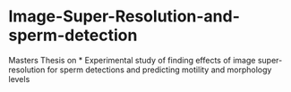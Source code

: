 # Image-Super-Resolution-and-sperm-detection
Masters Thesis on * Experimental study of finding effects of image super-resolution for sperm detections and predicting motility and morphology levels
